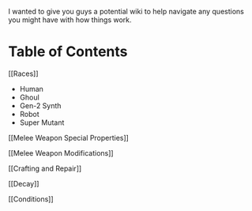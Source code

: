 
I wanted to give you guys a potential wiki to help navigate any questions you might have with how things work.

# Table of Contents

[[Races]]
- Human
- Ghoul 
- Gen-2 Synth
- Robot 
- Super Mutant

[[Melee Weapon Special Properties]]

[[Melee Weapon Modifications]]

[[Crafting and Repair]]

[[Decay]]

[[Conditions]]
